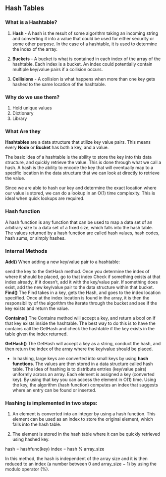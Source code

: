 ## Hash Tables

### What is a Hashtable?

1. **Hash** - A hash is the result of some algorithm taking an incoming string and converting it into a value that could be used for either security or some other purpose. In the case of a hashtable, it is used to determine the index of the array.

2. **Buckets** - A bucket is what is contained in each index of the array of the hashtable. Each index is a bucket. An index could potentially contain multiple key/value pairs if a collision occurs.

3. **Collisions** - A collision is what happens when more than one key gets hashed to the same location of the hashtable.

### Why do we use them?

1. Hold unique values
2. Dictionary
3. Library

### What Are they

**Hashtables** are a data structure that utilize key value pairs. This means every **Node** or **Bucket** has both a key, and a value.

The basic idea of a hashtable is the ability to store the key into this data structure, and quickly retrieve the value. This is done through what we call a hash. A hash is the ability to encode the key that will eventually map to a specific location in the data structure that we can look at directly to retrieve the value.

Since we are able to hash our key and determine the exact location where our value is stored, we can do a lookup in an O(1) time complexity. This is ideal when quick lookups are required.

### Hash function

A hash function is any function that can be used to map a data set of an arbitrary size to a data set of a fixed size, which falls into the hash table. The values returned by a hash function are called hash values, hash codes, hash sums, or simply hashes.

### Internal Methods
**Add()**
When adding a new key/value pair to a hashtable:

send the key to the GetHash method.
Once you determine the index of where it should be placed, go to that index
Check if something exists at that index already, if it doesn’t, add it with the key/value pair.
If something does exist, add the new key/value pair to the data structure within that bucket.
**Find()**
The Find takes in a key, gets the Hash, and goes to the index location specified. Once at the index location is found in the array, it is then the responsibility of the algorithm the iterate through the bucket and see if the key exists and return the value.

**Contains()**
The Contains method will accept a key, and return a bool on if that key exists inside the hashtable. The best way to do this is to have the contains call the GetHash and check the hashtable if the key exists in the table given the index returned.

**GetHash()**
The GetHash will accept a key as a string, conduct the hash, and then return the index of the array where the key/value should be placed.

- In hashing, large keys are converted into small keys by using **hash functions**. The values are then stored in a data structure called hash table. The idea of hashing is to distribute entries (key/value pairs) uniformly across an array. Each element is assigned a key (converted key). By using that key you can access the element in O(1) time. Using the key, the algorithm (hash function) computes an index that suggests where an entry can be found or inserted.

### Hashing is implemented in two steps:

 1. An element is converted into an integer by using a hash function. This element can be used as an index to store the original element, which falls into the hash table.

 2. The element is stored in the hash table where it can be quickly retrieved using hashed key.

hash = hashfunc(key)
index = hash % array_size

In this method, the hash is independent of the array size and it is then reduced to an index (a number between 0 and array_size − 1) by using the modulo operator (%).